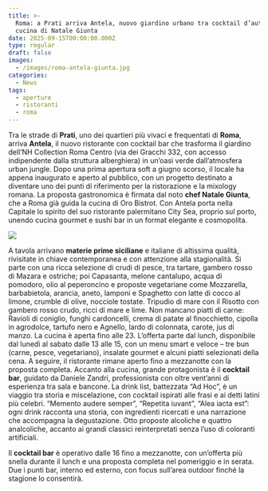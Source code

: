 ```yaml
---
title: >-
  Roma: a Prati arriva Antela, nuovo giardino urbano tra cocktail d’autore e la
  cucina di Natale Giunta
date: 2025-09-15T00:00:00.000Z
type: regular
draft: false
images:
  - /images/roma-antela-giunta.jpg
categories:
  - News
tags:
  - aperture
  - ristoranti
  - roma
---
```


Tra le strade di **Prati**, uno dei quartieri più vivaci e frequentati di **Roma**, arriva **Antela**, il nuovo ristorante con cocktail bar che trasforma il giardino dell’NH Collection Roma Centro (via dei Gracchi 332, con accesso indipendente dalla struttura alberghiera) in un’oasi verde dall’atmosfera urban jungle. Dopo una prima apertura soft a giugno scorso, il locale ha appena inaugurato e aperto al pubblico, con un progetto destinato a diventare uno dei punti di riferimento per la ristorazione e la mixology romana. La proposta gastronomica è firmata dal noto **chef Natale Giunta**, che a Roma già guida la cucina di Oro Bistrot. Con Antela porta nella Capitale lo spirito del suo ristorante palermitano City Sea, proprio sul porto, unendo cucina gourmet e sushi bar in un format elegante e cosmopolita.

![](/images/antela-roma.jpg)

A tavola arrivano **materie prime siciliane** e italiane di altissima qualità, rivisitate in chiave contemporanea e con attenzione alla stagionalità. Si parte con una ricca selezione di crudi di pesce, tra tartare, gambero rosso di Mazara e ostriche; poi Capasanta, melone cantalupo, acqua di pomodoro, olio al peperoncino e proposte vegetariane come Mozzarella, barbabietola, arancia, aneto, lamponi e Spaghetto con latte di cocco al limone, crumble di olive, nocciole tostate. Tripudio di mare con il Risotto con gambero rosso crudo, ricci di mare e lime. Non mancano piatti di carne: Ravioli di coniglio, funghi cardoncelli, crema di patate al finocchietto, cipolla in agrodolce, tartufo nero e Agnello, lardo di colonnata, carote, jus di manzo. La cucina è aperta fino alle 23. L’offerta parte dal lunch, disponibile dal lunedì al sabato dalle 13 alle 15, con un menu smart e veloce – tre bun (carne, pesce, vegetariano), insalate gourmet e alcuni piatti selezionati della cena. A seguire, il ristorante rimane aperto fino a mezzanotte con la proposta completa.  Accanto alla cucina, grande protagonista è il **cocktail bar**, guidato da Daniele Zandri, professionista con oltre vent’anni di esperienza tra sala e bancone. La drink list, battezzata “Ad Hoc”, è un viaggio tra storia e miscelazione, con cocktail ispirati alle frasi e ai detti latini più celebri. “Memento audere semper”, “Repetita iuvant”, “Alea iacta est”: ogni drink racconta una storia, con ingredienti ricercati e una narrazione che accompagna la degustazione. Otto proposte alcoliche e quattro analcoliche, accanto ai grandi classici reinterpretati senza l’uso di coloranti artificiali.

Il **cocktail bar** è operativo dalle 16 fino a mezzanotte, con un’offerta più snella durante il lunch e una proposta completa nel pomeriggio e in serata. Due i punti bar, interno ed esterno, con focus sull’area outdoor finché la stagione lo consentirà.
